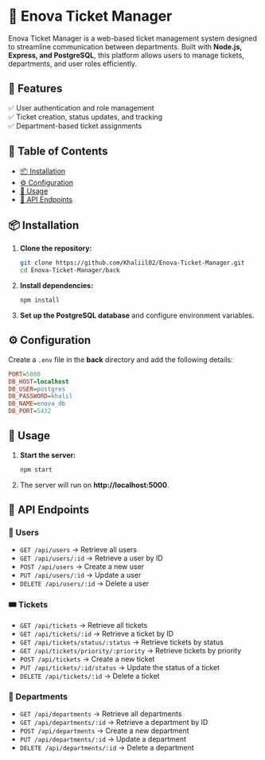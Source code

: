 # 🚀 Enova Ticket Manager

Enova Ticket Manager is a web-based ticket management system designed to streamline communication between departments. Built with **Node.js, Express, and PostgreSQL**, this platform allows users to manage tickets, departments, and user roles efficiently.

## 📌 Features

✅ User authentication and role management  
✅ Ticket creation, status updates, and tracking  
✅ Department-based ticket assignments

## 📂 Table of Contents

- [📦 Installation](#-installation)
- [⚙️ Configuration](#-configuration)
- [🚀 Usage](#-usage)
- [📡 API Endpoints](#-api-endpoints)

## 📦 Installation

1. **Clone the repository:**
   ```sh
   git clone https://github.com/Khaliil02/Enova-Ticket-Manager.git
   cd Enova-Ticket-Manager/back
   ```
2. **Install dependencies:**
   ```sh
   npm install
   ```
3. **Set up the PostgreSQL database** and configure environment variables.

## ⚙️ Configuration

Create a `.env` file in the **back** directory and add the following details:

```ini
PORT=5000
DB_HOST=localhost
DB_USER=postgres
DB_PASSWORD=khalil
DB_NAME=enova_db
DB_PORT=5432
```

## 🚀 Usage

1. **Start the server:**
   ```sh
   npm start
   ```
2. The server will run on **http://localhost:5000**.

## 📡 API Endpoints

### 👤 Users

- `GET /api/users` → Retrieve all users
- `GET /api/users/:id` → Retrieve a user by ID
- `POST /api/users` → Create a new user
- `PUT /api/users/:id` → Update a user
- `DELETE /api/users/:id` → Delete a user

### 🎟️ Tickets

- `GET /api/tickets` → Retrieve all tickets
- `GET /api/tickets/:id` → Retrieve a ticket by ID
- `GET /api/tickets/status/:status` → Retrieve tickets by status
- `GET /api/tickets/priority/:priority` → Retrieve tickets by priority
- `POST /api/tickets` → Create a new ticket
- `PUT /api/tickets/:id/status` → Update the status of a ticket
- `DELETE /api/tickets/:id` → Delete a ticket

### 🏢 Departments

- `GET /api/departments` → Retrieve all departments
- `GET /api/departments/:id` → Retrieve a department by ID
- `POST /api/departments` → Create a new department
- `PUT /api/departments/:id` → Update a department
- `DELETE /api/departments/:id` → Delete a department

```

```
